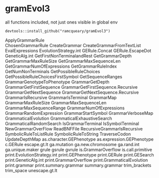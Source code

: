 # gramEvol3
all functions included, not just ones visible in global env

```
devtools::install_github("ramcqueary/gramEvol3")
```

  ApplyGrammarRule 	
	ChosenGrammarRule
	CreateGrammar
	CreateGrammarFromTextList
	EvalExpressions
	EvolutionStrategy.int
	GERule.Concat
	GERule.EscapeDot
	GeneticAlg.int
	GetFirstNonTerminalandRest
	GetGrammarDepth
	GetGrammarMaxRuleSize
	GetGrammarMaxSequenceLen
	GetGrammarNumOfExpressions
	GetGrammarRuleIndex
	GetNumNonTerminals
	GetPossibleRuleChoices
	GetPossibleRuleChoicesFirstSymbol
	GetSequenceRanges
	GrammarGenotypeToPhenotype
	GrammarGetDepth
	GrammarGetFirstSequence
	GrammarGetFirstSequence.Recursive
	GrammarGetNextSequence
	GrammarGetNextSequence.Recursive
	GrammarIsRecursive
	GrammarIsTerminal
	GrammarMap
	GrammarMaxRuleSize
	GrammarMaxSequenceLen
	GrammarMaxSequenceRange
	GrammarNumOfExpressions
	GrammarRandomExpression
	GrammarStartSymbol
	GrammarVerboseMap
	GrammaticalEvolution
	GrammaticalExhaustiveSearch
	GrammaticalRandomSearch
	IsGrammarTerminal
	IsSymbolTerminal
	NewGrammarOverFlow
	ReadBNFFile
	RecursiveGrammarIsRecursive
	SymbolicRuleToListRule
	SymbolicRuleToString
	TraverseCodon
	UpdateDepthMap
	as.character.GEPhenotype
	as.expression.GEPhenotype
	c.GERule
	escape.gt.lt
	ga.mutation
	ga.new.chromosome
	ga.rand.int
	ga.unique.maker
	grule
	gsrule
	gvrule
	is.GrammarOverflow
	is.call.primitive
	print.EvolutionStrategy.int
	print.GEPhenotype
	print.GERule
	print.GESearch
	print.GeneticAlg.int
	print.GrammarOverflow
	print.GrammaticalEvolution
	print.grammar
	print.summary.grammar
	summary.grammar
	trim_brackets
	trim_space
	unescape.gt.lt

